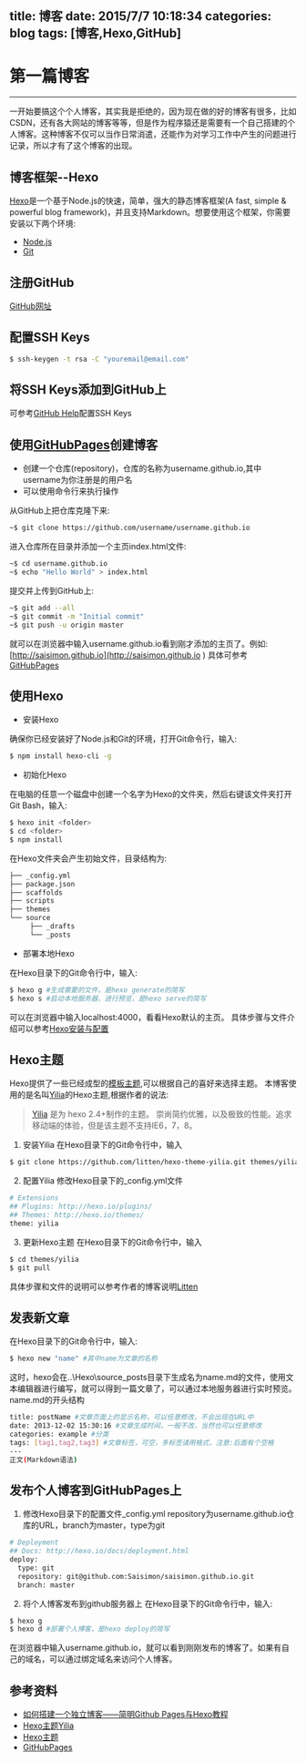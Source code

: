 title:
  博客
date:
  2015/7/7 10:18:34
categories: blog
tags: [博客,Hexo,GitHub]
---
# 第一篇博客
---
一开始要搞这个个人博客，其实我是拒绝的，因为现在做的好的博客有很多，比如CSDN，还有各大网站的博客等等，但是作为程序猿还是需要有一个自己搭建的个人博客。这种博客不仅可以当作日常消遣，还能作为对学习工作中产生的问题进行记录，所以才有了这个博客的出现。
## 博客框架--Hexo
[Hexo](https://hexo.io/ )是一个基于Node.js的快速，简单，强大的静态博客框架(A fast, simple & powerful blog framework)，并且支持Markdown。想要使用这个框架，你需要安装以下两个环境:
* [Node.js](https://nodejs.org/ )
* [Git](http://www.git-scm.com/download/ )
<!-- more -->
## 注册GitHub

[GitHub网址](https://github.com/ )
## 配置SSH Keys
``` bash
$ ssh-keygen -t rsa -C "youremail@email.com"
```
## 将SSH Keys添加到GitHub上
可参考[GitHub Help](https://help.github.com/articles/generating-ssh-keys/ )配置SSH Keys
## 使用[GitHubPages](https://pages.github.com/ )创建博客
+ 创建一个仓库(repository)，仓库的名称为username.github.io,其中username为你注册是的用户名
+ 可以使用命令行来执行操作

从GitHub上把仓库克隆下来:
``` bash
~$ git clone https://github.com/username/username.github.io
```
进入仓库所在目录并添加一个主页index.html文件:
``` bash
~$ cd username.github.io
~$ echo "Hello World" > index.html
```
提交并上传到GitHub上:
``` bash
~$ git add --all
~$ git commit -m "Initial commit"
~$ git push -u origin master
```
就可以在浏览器中输入username.github.io看到刚才添加的主页了。例如: [http://saisimon.github.io](http://saisimon.github.io )
具体可参考[GitHubPages](https://pages.github.com/ )
## 使用Hexo
* 安装Hexo

确保你已经安装好了Node.js和Git的环境，打开Git命令行，输入:
``` bash
$ npm install hexo-cli -g
```
* 初始化Hexo

在电脑的任意一个磁盘中创建一个名字为Hexo的文件夹，然后右键该文件夹打开Git Bash，输入:
``` bash
$ hexo init <folder>
$ cd <folder>
$ npm install
```
在Hexo文件夹会产生初始文件，目录结构为:
``` bash
├── _config.yml
├── package.json
├── scaffolds
├── scripts
├── themes 
└── source
     ├── _drafts
     └── _posts
```
* 部署本地Hexo

在Hexo目录下的Git命令行中，输入:
``` bash
$ hexo g #生成需要的文件，是hexo generate的简写
$ hexo s #启动本地服务器，进行预览，是hexo serve的简写
```
可以在浏览器中输入localhost:4000，看看Hexo默认的主页。
具体步骤与文件介绍可以参考[Hexo安装与配置](https://hexo.io/docs/index.html )
## Hexo主题
Hexo提供了一些已经成型的[模板主题](https://hexo.io/themes/ ),可以根据自己的喜好来选择主题。
本博客使用的是名叫[Yilia](https://github.com/litten/hexo-theme-yilia )的Hexo主题,根据作者的说法:
>[Yilia](https://github.com/litten/hexo-theme-yilia ) 是为 hexo 2.4+制作的主题。 崇尚简约优雅，以及极致的性能。追求移动端的体验，但是该主题不支持IE6，7，8。

1. 安装Yilia
在Hexo目录下的Git命令行中，输入
``` bash
$ git clone https://github.com/litten/hexo-theme-yilia.git themes/yilia
```
2. 配置Yilia
修改Hexo目录下的_config.yml文件
``` bash
# Extensions
## Plugins: http://hexo.io/plugins/
## Themes: http://hexo.io/themes/
theme: yilia
```
3. 更新Hexo主题
在Hexo目录下的Git命令行中，输入
``` bash
$ cd themes/yilia
$ git pull
```

具体步骤和文件的说明可以参考作者的博客说明[Litten](http://litten.github.io/2014/08/31/hexo-theme-yilia/ )

## 发表新文章
在Hexo目录下的Git命令行中，输入:
``` bash
$ hexo new "name" #其中name为文章的名称
```
这时，hexo会在..\Hexo\source\_posts目录下生成名为name.md的文件，使用文本编辑器进行编写，就可以得到一篇文章了，可以通过本地服务器进行实时预览。
name.md的开头结构
``` bash
title: postName #文章页面上的显示名称，可以任意修改，不会出现在URL中
date: 2013-12-02 15:30:16 #文章生成时间，一般不改，当然也可以任意修改
categories: example #分类
tags: [tag1,tag2,tag3] #文章标签，可空，多标签请用格式，注意:后面有个空格
---
正文(Markdown语法)
```
## 发布个人博客到GitHubPages上
1. 修改Hexo目录下的配置文件_config.yml
repository为username.github.io仓库的URL，branch为master，type为git
``` bash
# Deployment
## Docs: http://hexo.io/docs/deployment.html
deploy: 
  type: git
  repository: git@github.com:Saisimon/saisimon.github.io.git
  branch: master 
```
2. 将个人博客发布到github服务器上
在Hexo目录下的Git命令行中，输入:
``` bash
$ hexo g 
$ hexo d #部署个人博客，是hexo deploy的简写
```
在浏览器中输入username.github.io，就可以看到刚刚发布的博客了。如果有自己的域名，可以通过绑定域名来访问个人博客。

## 参考资料
* [如何搭建一个独立博客——简明Github Pages与Hexo教程](http://cnfeat.com/2014/05/10/2014-05-11-how-to-build-a-blog/ )
* [Hexo主题Yilia](http://litten.github.io/2014/08/31/hexo-theme-yilia/ )
* [Hexo主题](https://hexo.io/themes/ )
* [GitHubPages](https://pages.github.com/ )